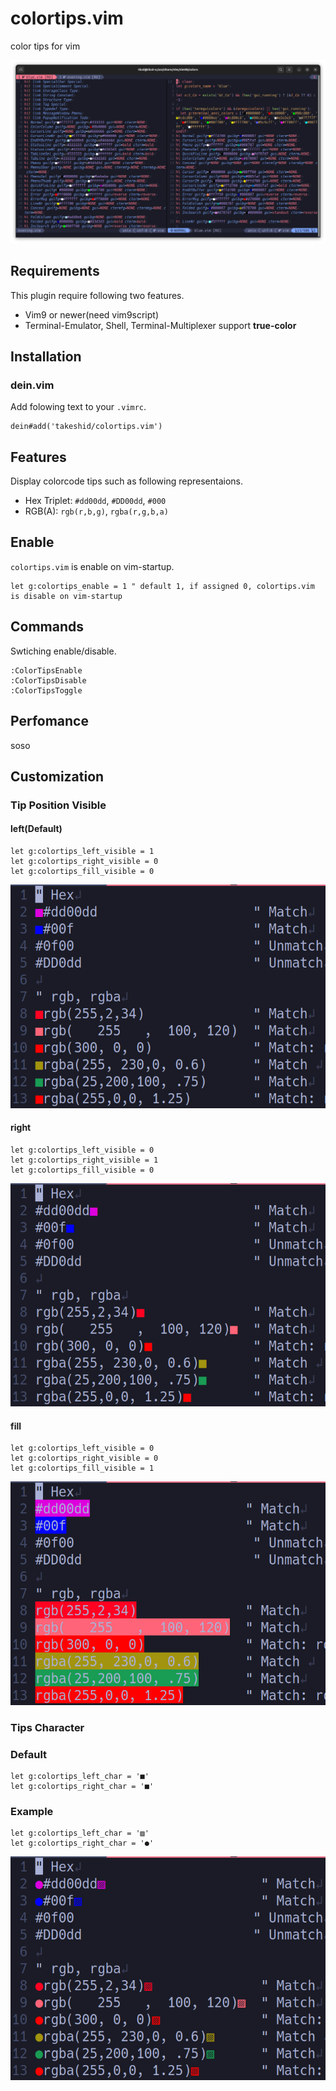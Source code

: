 # colortips.vim
color tips for vim

![colortips demo](images/colortips.png)

## Requirements
This plugin require following two features.
* Vim9 or newer(need vim9script)
* Terminal-Emulator, Shell, Terminal-Multiplexer support **true-color**

## Installation
### dein.vim
Add folowing text to your `.vimrc`.

```vim
dein#add('takeshid/colortips.vim')
```
## Features
Display colorcode tips such as following representaions.
* Hex Triplet: `#dd00dd`, `#DD00dd`, `#000`
* RGB(A): `rgb(r,b,g)`, `rgba(r,g,b,a)`


## Enable
`colortips.vim` is enable on vim-startup.
```vim
let g:colortips_enable = 1 " default 1, if assigned 0, colortips.vim is disable on vim-startup
```

## Commands
Swtiching enable/disable.
```vim
:ColorTipsEnable
:ColorTipsDisable
:ColorTipsToggle
```

## Perfomance
soso

## Customization
### Tip Position Visible
#### left(Default)
```vim
let g:colortips_left_visible = 1
let g:colortips_right_visible = 0
let g:colortips_fill_visible = 0
```
![colortips left](images/colortips_left.png)

#### right
```vim
let g:colortips_left_visible = 0
let g:colortips_right_visible = 1
let g:colortips_fill_visible = 0
```
![colortips right](images/colortips_right.png)

#### fill
```vim
let g:colortips_left_visible = 0
let g:colortips_right_visible = 0
let g:colortips_fill_visible = 1
```
![colortips fill](images/colortips_fill.png)


### Tips Character
### Default
```vim
let g:colortips_left_char = '■'
let g:colortips_right_char = '■'
```

### Example
```vim
let g:colortips_left_char = '▨'
let g:colortips_right_char = '●'
```
![colortips char](images/colortips_char.png)
